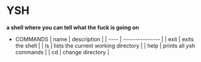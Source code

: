 # YSH

**a shell where you can tell what the fuck is going on**

* COMMANDS 
  | name | description |
  | ---- | --------------- |
  | exit | exits the shell |
  | ls   | lists the current working directory |
  | help | prints all _ysh_ commands |
  | cd   | change directory |
